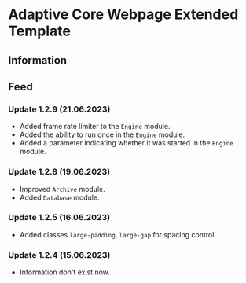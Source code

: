 # Adaptive Core Webpage Extended Template

## Information

## Feed
### Update 1.2.9 (21.06.2023)
- Added frame rate limiter to the `Engine` module.  
- Added the ability to run once in the `Engine` module.  
- Added a parameter indicating whether it was started in the `Engine` module.  

### Update 1.2.8 (19.06.2023)
- Improved `Archive` module.  
- Added `Database` module.  

### Update 1.2.5 (16.06.2023)
- Added classes `large-padding`, `large-gap` for spacing control.  

### Update 1.2.4 (15.06.2023)
- Information don't exist now.  